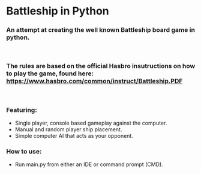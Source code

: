 # Battleship in Python

### An attempt at creating the well known Battleship board game in python.

<br>

### The rules are based on the official Hasbro insutructions on how to play the game, found here: https://www.hasbro.com/common/instruct/Battleship.PDF

<br>

### Featuring:
-  Single player, console based gameplay against the computer.
-  Manual and random player ship placement.
-  Simple computer AI that acts as your opponent.

### How to use:
- Run main.py from either an IDE or command prompt (CMD).